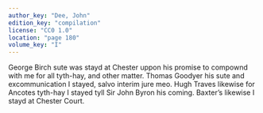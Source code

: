 ```yaml
---
author_key: "Dee, John"
edition_key: "compilation"
license: "CC0 1.0"
location: "page 180"
volume_key: "I"
---
```

George Birch sute was stayd at Chester uppon his promise to compownd with me
for all tyth-hay, and other matter. Thomas Goodyer his sute and excommunication
I stayed, salvo interim jure meo. Hugh Traves likewise for Ancotes tyth-hay I
stayed tyll Sir John Byron his coming. Baxter’s likewise I stayd at Chester
Court.
